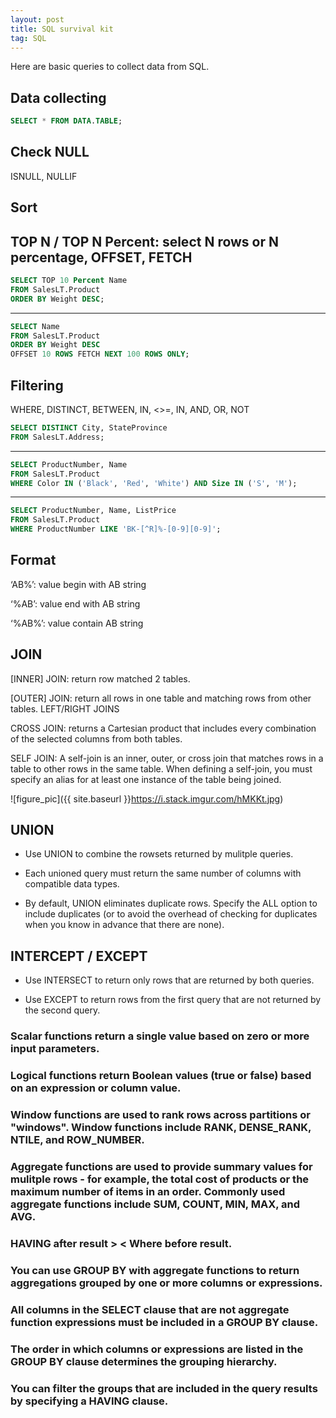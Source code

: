 ```yaml
---
layout: post
title: SQL survival kit
tag: SQL
---
```


Here are basic queries to collect data from SQL.

## Data collecting
```SQL
SELECT * FROM DATA.TABLE;
```
## Check NULL
ISNULL, NULLIF

## Sort
TOP N / TOP N Percent: select N rows or N percentage, OFFSET, FETCH
-----
```SQL
SELECT TOP 10 Percent Name
FROM SalesLT.Product
ORDER BY Weight DESC;
```
-----
```SQL
SELECT Name
FROM SalesLT.Product
ORDER BY Weight DESC
OFFSET 10 ROWS FETCH NEXT 100 ROWS ONLY;
```
## Filtering
WHERE, DISTINCT, BETWEEN, IN, <>=, IN, AND, OR, NOT
```SQL
SELECT DISTINCT City, StateProvince
FROM SalesLT.Address;
```
-----
```SQL
SELECT ProductNumber, Name
FROM SalesLT.Product
WHERE Color IN ('Black', 'Red', 'White') AND Size IN ('S', 'M');
```
-----
```SQL
SELECT ProductNumber, Name, ListPrice
FROM SalesLT.Product
WHERE ProductNumber LIKE 'BK-[^R]%-[0-9][0-9]';
```
## Format

‘AB%’: value begin with AB string

‘%AB’: value end with AB string

‘%AB%’: value contain AB string

[^R]: different from R string

## JOIN
[INNER] JOIN: return row matched 2 tables.

[OUTER] JOIN: return all rows in one table and matching rows from other tables. LEFT/RIGHT JOINS

CROSS JOIN: returns a Cartesian product that includes every combination of the selected columns from both tables.

SELF JOIN: A self-join is an inner, outer, or cross join that matches rows in a table to other rows in the same table. When defining a self-join, you must specify an alias for at least one instance of the table being joined.

![figure_pic]({{ site.baseurl }}https://i.stack.imgur.com/hMKKt.jpg)

## UNION
- Use UNION to combine the rowsets returned by mulitple queries.

- Each unioned query must return the same number of columns with compatible data types.

- By default, UNION eliminates duplicate rows. Specify the ALL option to include duplicates (or to avoid the overhead of checking for duplicates when you know in advance that there are none).

## INTERCEPT / EXCEPT
- Use INTERSECT to return only rows that are returned by both queries.

- Use EXCEPT to return rows from the first query that are not returned by the second query.

### Scalar functions return a single value based on zero or more input parameters.
### Logical functions return Boolean values (true or false) based on an expression or column value.
### Window functions are used to rank rows across partitions or "windows". Window functions include RANK, DENSE_RANK, NTILE, and ROW_NUMBER.
### Aggregate functions are used to provide summary values for mulitple rows - for example, the total cost of products or the maximum number of items in an order. Commonly used aggregate functions include SUM, COUNT, MIN, MAX, and AVG.
### HAVING after result > < Where before result.
### You can use GROUP BY with aggregate functions to return aggregations grouped by one or more columns or expressions.
### All columns in the SELECT clause that are not aggregate function expressions must be included in a GROUP BY clause.
### The order in which columns or expressions are listed in the GROUP BY clause determines the grouping hierarchy.
### You can filter the groups that are included in the query results by specifying a HAVING clause.



